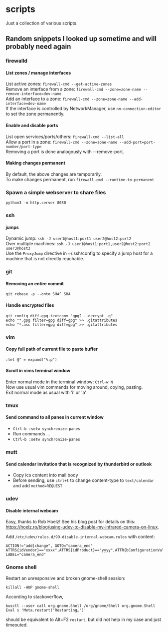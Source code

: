 # scripts
Just a collection of various scripts.

## Random snippets I looked up sometime and will probably need again

### firewalld

#### List zones / manage interfaces

List active zones: `firewall-cmd --get-active-zones`  
Remove an interface from a zone: `firewall-cmd --zone=zone-name --remove-interface=dev-name`  
Add an interface to a zone: `firewall-cmd --zone=zone-name --add-interface=dev-name`  
If the interface is controlled by NetworkManager, use `nm-connection-editor` to set the zone permanently.

#### Enable and disable ports

List open services/ports/others: `firewall-cmd --list-all`  
Allow a port in a zone: `firewall-cmd --zone=zone-name --add-port=port-number/port-type`  
Removing a port is done analogously with --remove-port.

#### Making changes permanent
By default, the above changes are temporarily.  
To make changes permanent, run `firewall-cmd --runtime-to-permanent`  

### Spawn a simple webserver to share files
`python3 -m http.server 8080`

### ssh
#### jumps
Dynamic jump: `ssh -J user1@host1:port1 user2@host2:port2`  
Over multiple machines: `ssh -J user1@host1:port1,user2@host2:port2 user3@host3`  
Use the `ProxyJump` directive in ~/.ssh/config to specify a jump host for a machine that is not directly reachable.

### git
#### Removing an entire commit
`git rebase -p --onto SHA^ SHA`

#### Handle encrypted files
```
git config diff.gpg.textconv "gpg2 --decrypt -q"
echo "*.gpg filter=gpg diff=gpg" >> .gitattributes
echo "*.asc filter=gpg diff=gpg" >> .gitattributes
```

### vim
#### Copy full path of current file to paste buffer
`:let @" = expand("%:p")`

#### Scroll in vims terminal window
Enter normal mode in the terminal window: `Ctrl-w N`  
Now use usual vim commands for moving around, coying, pasting.  
Exit normal mode as usual with 'i' or 'a'

### tmux
#### Send command to all panes in current window
* `Ctrl-b :setw synchronize-panes`
* Run commands ...
* `Ctrl-b :setw synchronize-panes`

### mutt

#### Send calendar invitation that is recognized by thunderbird or outlook
* Copy ics content into mail body
* Before sending, use `ctrl+t` to change content-type to `text/calendar` and add `method=REQUEST`

### udev

#### Disable internal webcam

Easy, thanks to Rob Hoelz! See his blog post for details on this: https://hoelz.ro/blog/using-udev-to-disable-my-infrared-camera-on-linux.

Add `/etc/udev/rules.d/99-disable-internal-webcam.rules` with content:

```
ACTION!="add|change", GOTO="camera_end"
ATTRS{idVendor}=="xxxx",ATTRS{idProduct}=="yyyy",ATTR{bConfigurationValue}="0"
LABEL="camera_end"
```

### Gnome shell

Restart an unresponsive and broken gnome-shell session:
```
killall -HUP gnome-shell
```

According to stackoverflow, 
```
busctl --user call org.gnome.Shell /org/gnome/Shell org.gnome.Shell Eval s 'Meta.restart("Restarting…")'
```
should be equivalent to Alt+F2 `restart`, but did not help in my case and just timeouted.


